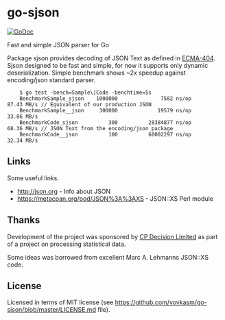 # go-sjson
[![GoDoc](https://godoc.org/github.com/vovkasm/go-sjson?status.svg)](https://godoc.org/github.com/vovkasm/go-sjson)

Fast and simple JSON parser for Go

Package sjson provides decoding of JSON Text as defined in [ECMA-404](http://www.ecma-international.org/publications/files/ECMA-ST/ECMA-404.pdf).
Sjson designed to be fast and simple, for now it supports only dynamic deserialization.
Simple benchmark shows ~2x speedup against encoding/json standard parser.

```
	$ go test -bench=Sample\|Code -benchtime=5s
	BenchmarkSample_sjson    1000000              7582 ns/op          87.43 MB/s // Equivalent of our production JSON
	BenchmarkSample__json     300000             19579 ns/op          33.86 MB/s
	BenchmarkCode_sjson          300          28384877 ns/op          68.36 MB/s // JSON Text from the encoding/json package
	BenchmarkCode__json          100          60002297 ns/op          32.34 MB/s
```

## Links

Some useful links.
* http://json.org - Info about JSON
* https://metacpan.org/pod/JSON%3A%3AXS - JSON::XS Perl module

## Thanks

Development of the project was sponsored by [CP Decision Limited](http://cpdecision.com)
as part of a project on processing statistical data.

Some ideas was borrowed from excellent Marc A. Lehmanns JSON::XS code.

## License
Licensed in terms of MIT license (see https://github.com/vovkasm/go-sjson/blob/master/LICENSE.md file).
